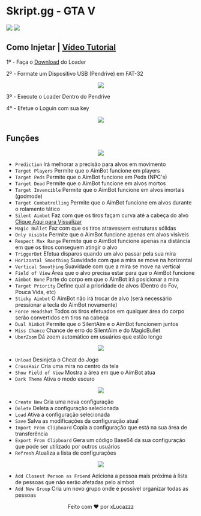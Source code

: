 # Skript.gg - GTA V
[<img src="https://cdn.discordapp.com/emojis/985578817181589504.png"/>](https://skript.gg/) [<img src='https://media.discordapp.net/attachments/957884398026518578/979138758060437504/XiolaEdits_Logo3_Ryxr3_V1.png?height=128&width=128'/>](https://discord.gg/7Csyq8e5Xj)

## Como Injetar | [Vídeo Tutorial](https://www.youtube.com/watch?v=TYKgQjafhpE)

1º - Faça o [Download](https://skript.gg) do Loader

2º - Formate um Dispositivo USB (Pendrive) em FAT-32

<p align="center"><img src='https://cdn.discordapp.com/attachments/916289981650194432/1000595210054684692/Sem_titulo.png'/></p>

3º - Execute o Loader Dentro do Pendrive

4º - Efetue o Loguin com sua key

<p align="center"><img src='https://cdn.discordapp.com/attachments/916289981650194432/1000602108019622059/unknown.png'/></p>


## Funções

<p align="center"><img src="https://cdn.discordapp.com/attachments/916289981650194432/1000599148480966666/aim.png"/></p>

  - `Prediction` Irá melhorar a precisão para alvos em movimento
  - `Target Players` Permite que o AimBot funcione em players
  - `Target Peds` Permite que o AimBot funcione em Peds (NPC's)
  - `Target Dead` Permite que o AimBot funcione em alvos mortos
  - `Target Invencible` Permite que o AimBot funcione em alvos imortais (godmode)
  - `Target Combatrolling` Permite que o AimBot funcione em alvos durante o rolamento tático
  - `Silent Aimbot` Faz com que os tiros façam curva até a cabeça do alvo [Clique Aqui para Visualizar](https://www.youtube.com/watch?v=_Zt_fsJ_EP4)
  - `Magic Bullet` Faz com que os tiros atravessem estruturas sólidas
  - `Only Visible` Permite que o AimBot funcione apenas em alvos visíveis
  - `Respect Max Range` Permite que o AimBot funcione apenas na distância em que os tiros conseguem atingir o alvo
  - `TriggerBot` Efetua disparos quando um alvo passar pela sua mira
  - `Horizontal Smoothing` Suavidade com que a mira se move na horizontal
  - `Vertical Smoothing` Suavidade com que a mira se move na vertical
  - `Field of View` Área que o alvo precisa estar para que o AimBot funcione
  - `Aimbot Bone` Parte do corpo em que o AimBot irá posicionar a mira
  - `Target Priority` Define qual a prioridade de alvos (Dentro do Fov, Pouca Vida, etc)
  - `Sticky Aimbot` O AimBot não irá trocar de alvo (será necessário pressionar a tecla do AimBot novamente)
  - `Force Headshot` Todos os tiros efetuados em qualquer área do corpo serão convertidos em tiros na cabeça
  - `Dual Aimbot` Permite que o SilentAim e o AimBot funcionem juntos
  - `Miss Chance` Chance de erro do SilentAim e do MagicBullet
  - `UberZoom` Dá zoom automático em usuários que estão longe

<p align="center"><img src="https://cdn.discordapp.com/attachments/916289981650194432/1000602607884185600/unknown.png"/></p>

  - `Unload` Desinjeta o Cheat do Jogo
  - `CrossHair` Cria uma mira no centro da tela
  - `Show Field of View` Mostra a área em que o AimBot atua
  - `Dark Theme` Ativa o modo escuro

<p align="center"><img src="https://cdn.discordapp.com/attachments/916289981650194432/1000603625392984095/unknown.png"/></p>

  - `Create New` Cria uma nova configuração
  - `Delete` Deleta a configuração selecionada
  - `Load` Ativa a configuração selecionada
  - `Save` Salva as modificações da configuração atual
  - `Import From Clipboard` Copia a configuração que está na sua área de transferência
  - `Export From Clipboard` Gera um código Base64 da sua configuração que pode ser utilizado por outros usuários
  - `Refresh` Atualiza a lista de configurações

<p align="center"><img src="https://cdn.discordapp.com/attachments/916289981650194432/1000605092149477416/unknown.png"/></p>

  - `Add Closest Person as Friend` Adiciona a pessoa mais próxima à lista de pessoas que não serão afetadas pelo aimbot
  - `Add New Group` Cria um novo grupo onde é possível organizar todas as pessoas

<center>Feito com ❤️ por xLucazzz</center>
